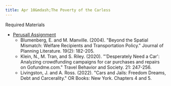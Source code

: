 ```yaml
---
title: Apr 10&mdash;The Poverty of the Carless
---
```


Required Materials
* [Perusall Assignment](#)
    * Blumenberg, E. and M. Manville. (2004). "Beyond the Spatial Mismatch: Welfare Recipients and Transportation Policy." Journal of Planning Literature. 19(2): 182-205.
    * Klein, N., M. Tran, and S. Riley. (2020). "'Desperately Need a Car': Analyzing crowdfunding campaigns for car purchases and repairs on Gofundme.com." Travel Behavior and Society. 21: 247-256.
    * Livingston, J. and A. Ross. (2022). "Cars and Jails: Freedom Dreams, Debt and Carcerality." OR Books: New York. Chapters 4 and 5.
